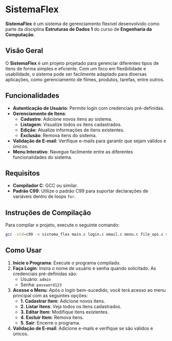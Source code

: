 # SistemaFlex

**SistemaFlex** é um sistema de gerenciamento flexível desenvolvido como parte da disciplina **Estruturas de Dados 1** do curso de **Engenharia da Computação**.

## Visão Geral

O **SistemaFlex** é um projeto projetado para gerenciar diferentes tipos de itens de forma simples e eficiente. Com um foco em flexibilidade e usabilidade, o sistema pode ser facilmente adaptado para diversas aplicações, como gerenciamento de filmes, produtos, tarefas, entre outros.

## Funcionalidades

- **Autenticação de Usuário**: Permite login com credenciais pré-definidas.
- **Gerenciamento de Itens**:
  - **Cadastro**: Adicione novos itens ao sistema.
  - **Listagem**: Visualize todos os itens cadastrados.
  - **Edição**: Atualize informações de itens existentes.
  - **Exclusão**: Remova itens do sistema.
- **Validação de E-mail**: Verifique e-mails para garantir que sejam válidos e únicos.
- **Menu Interativo**: Navegue facilmente entre as diferentes funcionalidades do sistema.

## Requisitos

- **Compilador C**: GCC ou similar.
- **Padrão C99**: Utilize o padrão C99 para suportar declarações de variáveis dentro de loops `for`.

## Instruções de Compilação

Para compilar o projeto, execute o seguinte comando:

```bash
gcc -std=c99 -o sistema_flex main.c login.c email.c menu.c file_ops.c search.c sort.c
```

## Como Usar

1. **Inicie o Programa**: Execute o programa compilado.
2. **Faça Login**: Insira o nome de usuário e senha quando solicitado. As credenciais pré-definidas são:
   - Usuário: `admin`
   - Senha: `password123`
3. **Acesse o Menu**: Após o login bem-sucedido, você terá acesso ao menu principal com as seguintes opções:
   - **1. Cadastrar Item**: Adicione novos itens.
   - **2. Listar Itens**: Veja todos os itens cadastrados.
   - **3. Editar Item**: Modifique itens existentes.
   - **4. Excluir Item**: Remova itens.
   - **5. Sair**: Encerre o programa.
4. **Validação de E-mail**: Adicione e-mails e verifique se são válidos e únicos.
